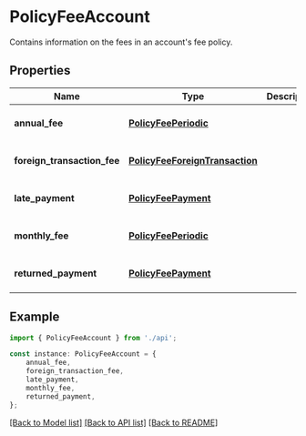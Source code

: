 # PolicyFeeAccount

Contains information on the fees in an account\'s fee policy.

## Properties

Name | Type | Description | Notes
------------ | ------------- | ------------- | -------------
**annual_fee** | [**PolicyFeePeriodic**](PolicyFeePeriodic.md) |  | [optional] [default to undefined]
**foreign_transaction_fee** | [**PolicyFeeForeignTransaction**](PolicyFeeForeignTransaction.md) |  | [optional] [default to undefined]
**late_payment** | [**PolicyFeePayment**](PolicyFeePayment.md) |  | [optional] [default to undefined]
**monthly_fee** | [**PolicyFeePeriodic**](PolicyFeePeriodic.md) |  | [optional] [default to undefined]
**returned_payment** | [**PolicyFeePayment**](PolicyFeePayment.md) |  | [optional] [default to undefined]

## Example

```typescript
import { PolicyFeeAccount } from './api';

const instance: PolicyFeeAccount = {
    annual_fee,
    foreign_transaction_fee,
    late_payment,
    monthly_fee,
    returned_payment,
};
```

[[Back to Model list]](../README.md#documentation-for-models) [[Back to API list]](../README.md#documentation-for-api-endpoints) [[Back to README]](../README.md)
